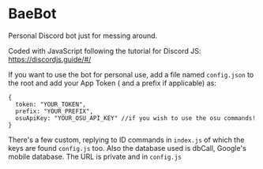 # BaeBot

Personal Discord bot just for messing around.

Coded with JavaScript following the tutorial for Discord JS: https://discordjs.guide/#/

If you want to use the bot for personal use, add a file named `config.json` to the root and add your App Token ( and a prefix if applicable) as:

```
{
  token: "YOUR_TOKEN",
  prefix: "YOUR_PREFIX",
  osuApiKey: "YOUR_OSU_API_KEY" //if you wish to use the osu commands!
}
```

There's a few custom, replying to ID commands in `index.js` of which the keys are found `config.js` too.
Also the database used is dbCall, Google's mobile database. The URL is private and in `config.js`
